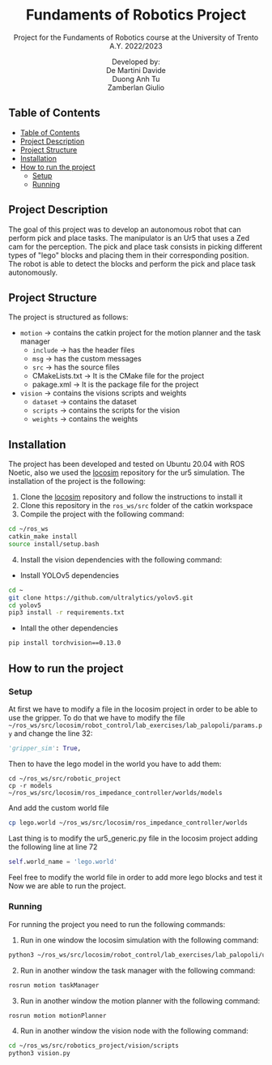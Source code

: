 <p align='center'>
    <h1 align="center">Fundaments of Robotics Project</h1>
    <p align="center">
    Project for the Fundaments of Robotics course at the University of Trento A.Y. 2022/2023
    </p>
    <p align='center'>
    Developed by:<br>
    De Martini Davide <br>
    Duong Anh Tu <br>
    Zamberlan Giulio
    </p>   
</p>

## Table of Contents

- [Table of Contents](#table-of-contents)
- [Project Description](#project-description)
- [Project Structure](#project-structure)
- [Installation](#installation)
- [How to run the project](#how-to-run-the-project)
  - [Setup](#setup)
  - [Running](#running)


## Project Description
The goal of this project was to develop an autonomous robot that can perform pick and place tasks. The manipulator is an Ur5 that uses a Zed cam for the perception. The pick and place task consists in picking different types of "lego" blocks and placing them in their corresponding position. The robot is able to detect the blocks and perform the pick and place task autonomously.

## Project Structure
The project is structured as follows:
- `motion` -> contains the catkin project for the motion planner and the task manager
  - `include` -> has the header files
  - `msg` -> has the custom messages
  - `src` -> has the source files
  - CMakeLists.txt -> It is the CMake file for the project
  - pakage.xml -> It is the package file for the project 
- `vision` -> contains the visions scripts and weights
  - `dataset` -> contains the dataset
  - `scripts` -> contains the scripts for the vision
  - `weights` -> contains the weights 
  
## Installation
The project has been developed and tested on Ubuntu 20.04 with ROS Noetic, also we used the [locosim](https://github.com/mfocchi/locosim) repository for the ur5 simulation. The installation of the project is the following:
1) Clone the [locosim](https://github.com/mfocchi/locosim) repository and follow the instructions to install it
2) Clone this repository in the `ros_ws/src` folder of the catkin workspace
3) Compile the project with the following command:
```BASH
cd ~/ros_ws
catkin_make install
source install/setup.bash
```
4) Install the vision dependencies with the following command:
- Install YOLOv5 dependencies
   
```BASH
cd ~
git clone https://github.com/ultralytics/yolov5.git
cd yolov5
pip3 install -r requirements.txt
```
- Intall the other dependencies
```BASH
pip install torchvision==0.13.0
```


## How to run the project
### Setup
At first we have to modify a file in the locosim project in order to be able to use the gripper. To do that we have to modify the file `~/ros_ws/src/locosim/robot_control/lab_exercises/lab_palopoli/params.py`
and change the line 32:
```PYTHON
'gripper_sim': True, 
```
Then to have the lego model in the world you have to add them:
```
cd ~/ros_ws/src/robotic_project
cp -r models ~/ros_ws/src/locosim/ros_impedance_controller/worlds/models
```
And add the custom world file
```BASH
cp lego.world ~/ros_ws/src/locosim/ros_impedance_controller/worlds
```
Last thing is to modify the ur5_generic.py file in the locosim project adding the following line at line 72
```PYTHON
self.world_name = 'lego.world'
```
Feel free to modify the world file in order to add more lego blocks and test it
Now we are able to run the project.
### Running
For running the project you need to run the following commands:
1) Run in one window the locosim simulation with the following command:
```BASH
python3 ~/ros_ws/src/locosim/robot_control/lab_exercises/lab_palopoli/ur5_generic.py
```
2) Run in another window the task manager with the following command:
```BASH
rosrun motion taskManager
```
3) Run in another window the motion planner with the following command:
```BASH
rosrun motion motionPlanner
```
4) Run in another window the vision node with the following command:
```BASH
cd ~/ros_ws/src/robotics_project/vision/scripts
python3 vision.py
```